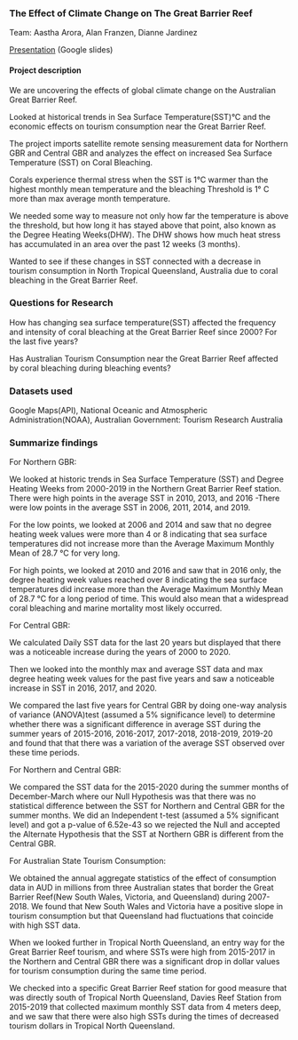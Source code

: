 ### The Effect of Climate Change on The Great Barrier Reef

Team: Aastha Arora, Alan Franzen, Dianne Jardinez

[Presentation](https://docs.google.com/presentation/d/12Ht8ZEcmuWUNDNb-ccjsUEraP6oKfDfq5JlL08IDAG4/edit?usp=sharing) (Google slides)


#### Project description
We are uncovering the effects of global climate change on the Australian Great Barrier Reef.

Looked at historical trends in Sea Surface Temperature(SST)°C and the economic effects on tourism consumption near the Great Barrier Reef.  

The project imports satellite remote sensing measurement data for Northern GBR and Central GBR and analyzes the effect on increased Sea Surface Temperature (SST) on Coral Bleaching.

Corals experience thermal stress when the SST is 1°C warmer than the highest monthly mean temperature and the bleaching Threshold is 1° C more than max average month temperature.

We needed some way to measure not only how far the temperature is above the threshold, but how long it has stayed above that point, also known as the Degree Heating Weeks(DHW). The DHW shows how much heat stress has accumulated in an area over the past 12 weeks (3 months).

Wanted to see if these changes in SST connected with a decrease in tourism consumption in North Tropical Queensland, Australia due to coral bleaching in the Great Barrier Reef.

### Questions for Research
How has changing sea surface temperature(SST) affected the frequency and intensity of coral bleaching at the Great Barrier Reef since 2000? For the last five years?

Has Australian Tourism Consumption near the Great Barrier Reef affected by coral bleaching during bleaching events?


### Datasets used
Google Maps(API), National Oceanic and Atmospheric Administration(NOAA), Australian Government: Tourism Research Australia

### Summarize findings
For Northern GBR:

We looked at historic trends in Sea Surface Temperature (SST) and Degree Heating Weeks from 2000-2019 in the Northern Great Barrier Reef station. There were high points in the average SST in 2010, 2013, and 2016 -There were low points in the average SST in 2006, 2011, 2014, and 2019.


For the low points, we looked at 2006 and 2014 and saw that no degree heating week values were more than 4 or 8 indicating that sea surface temperatures did not increase more than the Average Maximum Monthly Mean of 28.7 °C for very long.


For high points, we looked at 2010 and 2016 and saw that in 2016 only, the degree heating week values reached over 8 indicating the sea surface temperatures did increase more than the Average Maximum Monthly Mean of 28.7 °C for a long period of time. This would also mean that a widespread coral bleaching and marine mortality most likely occurred.



For Central GBR:

We calculated Daily SST data for the last 20 years but displayed that there was a noticeable increase during the years of 2000 to 2020.

Then we looked into the monthly max and average SST data and max degree heating week values for the past five years and saw a noticeable increase in SST in 2016, 2017, and 2020. 

We compared the last five years for Central GBR by doing one-way analysis of variance (ANOVA)test (assumed a 5% significance level) to determine whether there was a significant difference in average SST during the summer years of 2015-2016, 2016-2017, 2017-2018, 2018-2019, 2019-20 and found that that there was a variation of the average SST observed over these time periods.


For Northern and Central GBR:

We compared the SST data for the 2015-2020 during the summer months of December-March where our Null Hypothesis was that there was no statistical difference between the SST for Northern and Central GBR for the summer months. We did an Independent t-test (assumed a 5% significant level) and got a p-value of 6.52e-43 so we rejected the Null and accepted the Alternate Hypothesis that the SST at Northern GBR is different from the Central GBR.

For Australian State Tourism Consumption:

We obtained the annual aggregate statistics of the effect of consumption data in AUD in millions from three Australian states that border the Great Barrier Reef(New South Wales, Victoria, and Queensland) during 2007-2018. We found that New South Wales and Victoria have a positive slope in tourism consumption but that Queensland had fluctuations that coincide with high SST data.

When we looked further in Tropical North Queensland, an entry way for the Great Barrier Reef tourism, and where SSTs were high from 2015-2017 in the Northern and Central GBR there was a significant drop in dollar values for tourism consumption during the same time period.

We checked into a specific Great Barrier Reef station for good measure that was directly south of Tropical North Queensland, Davies Reef Station from 2015-2019 that collected maximum monthly SST data from 4 meters deep, and we saw that there were also high SSTs during the times of decreased tourism dollars in Tropical North Queensland.



